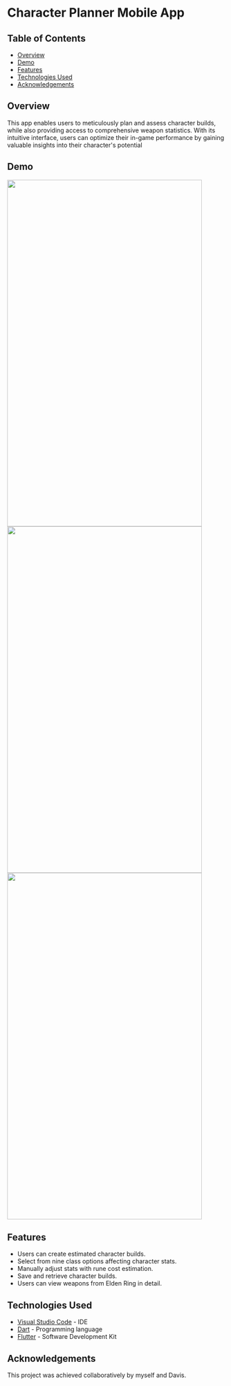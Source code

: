 # Character Planner Mobile App

## Table of Contents
- [Overview](#overview)
- [Demo](#demo)
- [Features](#features)
- [Technologies Used](#technologies-used)
- [Acknowledgements](#acknowledgements)

## Overview
This app enables users to meticulously plan and assess character builds, while also providing access to comprehensive weapon statistics. With its intuitive interface, users can optimize their in-game performance by gaining valuable insights into their character's potential


## Demo


<img src="https://github.com/HajarFarag/Character-Planner-Mobile-App/assets/103531166/a25508ed-c269-4025-938d-f48eba4f96e3" width="450" height="800" />

<img src="https://github.com/HajarFarag/Character-Planner-Mobile-App/assets/103531166/5d6d3727-41b7-48cb-9cf2-eff032e19826" width="450" height="800" />

<img src="https://github.com/HajarFarag/Character-Planner-Mobile-App/assets/103531166/bd06836c-11fd-4514-a6a5-dfea11ce18c6" width="450" height="800" />


## Features
- Users can create estimated character builds.
- Select from nine class options affecting character stats.
- Manually adjust stats with rune cost estimation.
- Save and retrieve character builds.
- Users can view weapons from Elden Ring in detail.

## Technologies Used
- [Visual Studio Code](https://code.visualstudio.com "Visual Studio Code's Homepage") - IDE
- [Dart](https://dart.dev/ "Dart's Homepage") - Programming language
- [Flutter](https://docs.flutter.dev/ "Flutter's Homepage") - Software Development Kit

## Acknowledgements
This project was achieved collaboratively by myself and Davis.
